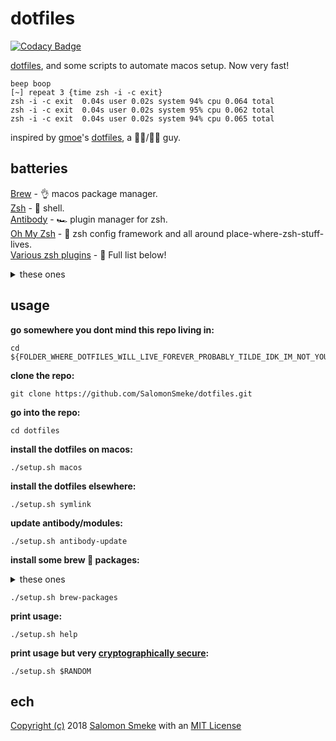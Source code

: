 # dotfiles

[![Codacy Badge](https://api.codacy.com/project/badge/Grade/f0ffa83475c64736a9c9eb7ab420233e)](https://www.codacy.com/app/ssmeke/dotfiles?utm_source=github.com&amp;utm_medium=referral&amp;utm_content=SalomonSmeke/dotfiles&amp;utm_campaign=Badge_Grade)

[dotfiles](https://askubuntu.com/questions/94780/what-are-dot-files), and some scripts to automate macos setup. Now very fast!

```
beep boop
[~] repeat 3 {time zsh -i -c exit}                                                                
zsh -i -c exit  0.04s user 0.02s system 94% cpu 0.064 total
zsh -i -c exit  0.04s user 0.02s system 95% cpu 0.062 total
zsh -i -c exit  0.04s user 0.02s system 94% cpu 0.065 total
```

inspired by [gmoe](https://github.com/gmoe)'s [dotfiles](https://github.com/gmoe/dotfiles), a 🍯🐝/🍯🐝 guy.

## batteries

[Brew](https://brew.sh) - 👌 macos package manager.  
[Zsh](http://www.zsh.org) - 💪 shell.  
[Antibody](https://getantibody.github.io) - 🏎️ plugin manager for zsh.  
[Oh My Zsh](https://ohmyz.sh) - 🙏 zsh config framework and all around place-where-zsh-stuff-lives.  
[Various zsh plugins](https://github.com/SalomonSmeke/dotfiles/blob/master/.zsh_antibody_plugins.txt) - 📖 Full list below!
<details>
  <summary>these ones</summary>

  - [robbyrussell/lib](https://github.com/robbyrussell/oh-my-zsh/tree/master/lib) - Quite a few of these actually.  
  - [SalomonSmeke/grep](https://github.com/SalomonSmeke/oh-my-zsh/blob/master/lib/grep.zsh) - Faster copy from robby/lib.  
  - [zsh-users/zsh-syntax-highlighting](https://github.com/zsh-users/zsh-syntax-highlighting) - "Fish shell-like syntax highlighting for Zsh."  
  - [robbyrussell/plugins/colored-man-pages](https://github.com/robbyrussell/oh-my-zsh/tree/master/plugins/colored-man-pages) - Color for man pages.  
  - [zpm-zsh/colorize](https://github.com/zpm-zsh/colorize) - Default utilities to color output.  
  - [robbyrussell/plugins/gitfast](https://github.com/robbyrussell/oh-my-zsh/tree/master/plugins/gitfast) - Fast and up to date git plugin.  
  - [MichaelAquilina/zsh-you-should-use](https://github.com/MichaelAquilina/zsh-you-should-use) - Tells you when you have an alias set up for something you just did.  
  - [robbyrussell/themes/theunraveler.zsh-theme](https://github.com/robbyrussell/oh-my-zsh/tree/master/themes/theunraveler.zsh-theme) - A _BEAUTIFUL_ zsh theme. Honestly the best one.  
  - [robbyrussell/plugins/wd](https://github.com/robbyrussell/oh-my-zsh/tree/master/plugins/wd) - Warp Directory. Like all those CD aliases you have, but good.  
</details>

## usage

**go somewhere you dont mind this repo living in:**  
```shell
cd ${FOLDER_WHERE_DOTFILES_WILL_LIVE_FOREVER_PROBABLY_TILDE_IDK_IM_NOT_YOUR_BOSS}
```  

**clone the repo:**  
```shell
git clone https://github.com/SalomonSmeke/dotfiles.git
```

**go into the repo:**  
```shell
cd dotfiles
```  

**install the dotfiles on macos:**  
```shell
./setup.sh macos
```  

**install the dotfiles elsewhere:**  
```shell
./setup.sh symlink
```

**update antibody/modules:**  
```shell
./setup.sh antibody-update
```  

**install some brew 🍺 packages:**
<details>
  <summary>these ones</summary>

  ## tap
  [ack](https://github.com/beyondgrep/ack3) - 🧞 Excellent and human search tool.  
  [bat](https://github.com/sharkdp/bat) - 🦇 Who knew you needed a "better `cat`"?  
  [exa](https://github.com/ogham/exa) - 🤖 Same, but for `ls`.  
  [htop](https://github.com/hishamhm/htop) - 📊 Same, but for `top`.  
  [python](https://github.com/python/cpython) - 🐍 A programming/scripting language that ships with everything, but we want a newer version.  
  [sl](https://github.com/mtoyoda/sl) - 🚂 ls(1) backwards don't do it.  
  [tmux](https://github.com/tmux/tmux) - 🎛️ Screen, but better. Look [here for a cheatsheet](http://tmuxcheatsheet.com).  
  [vim](https://www.vim.org) - 👩‍🏫 Text editor of the past and future. [Hey nice another cheatsheet](https://vim.rtorr.com).  
  [asciinema](https://asciinema.org) - 📷 Record your shell and share it! [Get started with this, a guide](https://asciinema.org/docs/how-it-works).  
  [nvm](https://github.com/nvm-sh/nvm) - 🗂️ Manage node versions like a sane person.  
  [tree](http://mama.indstate.edu/users/ice/tree/) - 🌳 ~Look like a l33t hacker~ Print out a directory's structure.  

  ## cask
  [atom](https://github.com/atom) - ⚛️ Speedy, hackable, super well maintained text editor. Like [VSCode](https://github.com/microsoft/vscode) but not ugly and with [tree-sitter](https://github.com/tree-sitter/tree-sitter) (just messing with you).  
  [disk-inventory-x](http://www.derlien.com) - 💽 Neat viz tool that shows you where your storage space went.  
  [firefox](https://www.mozilla.org/en-US/firefox/) - 🦊 The fastest browser that isn't data mining you (yet).  
  [image-optim](https://imageoptim.com/mac) - 🖼️ I think they put it best: "ImageOptim makes images load faster".  
  [onyx](https://www.titanium-software.fr/en/onyx.html) - ⛏️ MacOS toolkit.  
  [vlc](https://www.videolan.org/vlc/index.html) - 📺 Masterful media player (Remember the `codec` days? lol).  

</details>

```shell
./setup.sh brew-packages
```

**print usage:**  
```shell
./setup.sh help
```

**print usage but very [cryptographically secure](https://www.youtube.com/watch?v=KEkrWRHCDQU):**  
```shell
./setup.sh $RANDOM
```  

## ech

[Copyright (c)](https://github.com/SalomonSmeke/dotfiles/blob/master/LICENSE) 2018 [Salomon Smeke](https://ssmeke.io) with an [MIT License](https://github.com/SalomonSmeke/dotfiles/blob/master/LICENSE)
